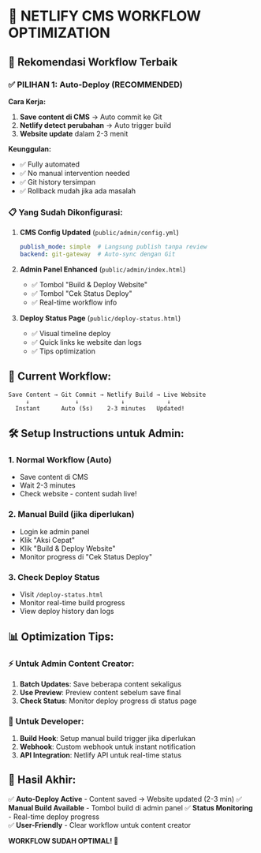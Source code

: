# 🚀 NETLIFY CMS WORKFLOW OPTIMIZATION

## 🎯 Rekomendasi Workflow Terbaik

### ✅ **PILIHAN 1: Auto-Deploy (RECOMMENDED)**

**Cara Kerja:**
1. **Save content di CMS** → Auto commit ke Git
2. **Netlify detect perubahan** → Auto trigger build  
3. **Website update** dalam 2-3 menit

**Keunggulan:**
- ✅ Fully automated
- ✅ No manual intervention needed
- ✅ Git history tersimpan
- ✅ Rollback mudah jika ada masalah

### 📋 **Yang Sudah Dikonfigurasi:**

1. **CMS Config Updated** (`public/admin/config.yml`)
   ```yaml
   publish_mode: simple  # Langsung publish tanpa review
   backend: git-gateway  # Auto-sync dengan Git
   ```

2. **Admin Panel Enhanced** (`public/admin/index.html`)
   - ✅ Tombol "Build & Deploy Website"
   - ✅ Tombol "Cek Status Deploy" 
   - ✅ Real-time workflow info

3. **Deploy Status Page** (`public/deploy-status.html`)
   - ✅ Visual timeline deploy
   - ✅ Quick links ke website dan logs
   - ✅ Tips optimization

## 🔄 **Current Workflow:**

```
Save Content → Git Commit → Netlify Build → Live Website
     ↓             ↓            ↓            ↓
  Instant      Auto (5s)    2-3 minutes   Updated!
```

## 🛠️ **Setup Instructions untuk Admin:**

### 1. **Normal Workflow (Auto)**
- Save content di CMS 
- Wait 2-3 minutes
- Check website - content sudah live!

### 2. **Manual Build (jika diperlukan)**
- Login ke admin panel
- Klik "Aksi Cepat"  
- Klik "Build & Deploy Website"
- Monitor progress di "Cek Status Deploy"

### 3. **Check Deploy Status**
- Visit `/deploy-status.html`
- Monitor real-time build progress
- View deploy history dan logs

## 📊 **Optimization Tips:**

### ⚡ **Untuk Admin Content Creator:**
1. **Batch Updates**: Save beberapa content sekaligus
2. **Use Preview**: Preview content sebelum save final
3. **Check Status**: Monitor deploy progress di status page

### 🔧 **Untuk Developer:**
1. **Build Hook**: Setup manual build trigger jika diperlukan
2. **Webhook**: Custom webhook untuk instant notification  
3. **API Integration**: Netlify API untuk real-time status

## 🎉 **Hasil Akhir:**

✅ **Auto-Deploy Active** - Content saved → Website updated (2-3 min)
✅ **Manual Build Available** - Tombol build di admin panel
✅ **Status Monitoring** - Real-time deploy progress  
✅ **User-Friendly** - Clear workflow untuk content creator

**WORKFLOW SUDAH OPTIMAL! 🚀**
